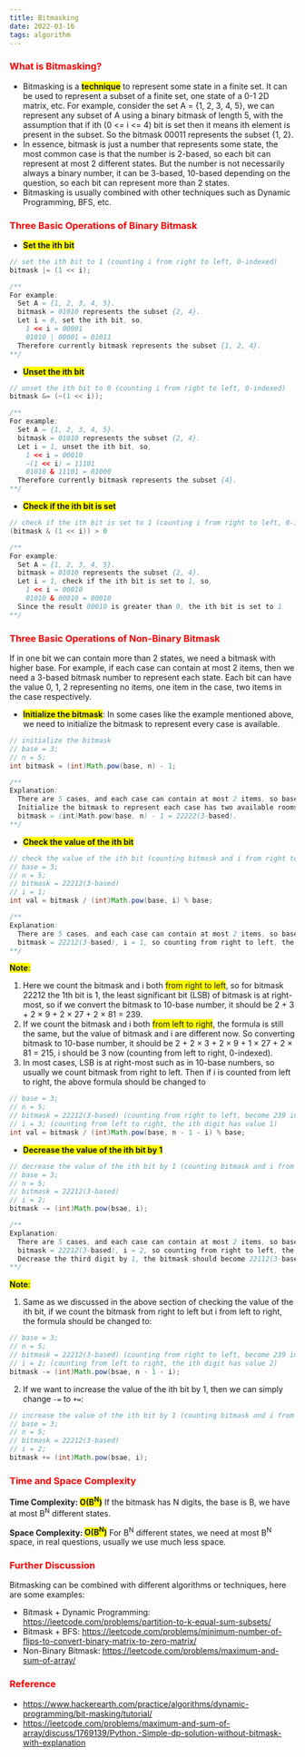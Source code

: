 ```yaml
---
title: Bitmasking
date: 2022-03-16
tags: algorithm
---
```


### <span style="color:red">What is Bitmasking?</span>

- Bitmasking is a <span style="background-color:yellow">**technique**</span> to represent some state in a finite set. It can be used to represent a subset of a finite set, one state of a 0-1 2D matrix, etc. For example, consider the set A = {1, 2, 3, 4, 5}, we can represent any subset of A using a binary bitmask of length 5, with the assumption that if ith (0 <= i <= 4) bit is set then it means ith element is present in the subset. So the bitmask 00011 represents the subset {1, 2}.
- In essence, bitmask is just a number that represents some state, the most common case is that the number is 2-based, so each bit can represent at most 2 different states. But the number is not necessarily always a binary number, it can be 3-based, 10-based depending on the question, so each bit can represent more than 2 states.
- Bitmasking is usually combined with other techniques such as Dynamic Programming, BFS, etc.

### <span style="color:red">Three Basic Operations of Binary Bitmask</span>

- <span style="background-color:yellow">**Set the ith bit**</span>

```java
// set the ith bit to 1 (counting i from right to left, 0-indexed)
bitmask |= (1 << i);

/**
For example:
  Set A = {1, 2, 3, 4, 5}.
  bitmask = 01010 represents the subset {2, 4}.
  Let i = 0, set the ith bit, so,
    1 << i = 00001
    01010 | 00001 = 01011
  Therefore currently bitmask represents the subset {1, 2, 4}.
**/
```

- <span style="background-color:yellow">**Unset the ith bit**</span>

```java
// unset the ith bit to 0 (counting i from right to left, 0-indexed)
bitmask &= (~(1 << i));

/**
For example:
  Set A = {1, 2, 3, 4, 5}.
  bitmask = 01010 represents the subset {2, 4}.
  Let i = 1, unset the ith bit, so,
    1 << i = 00010
    ~(1 << i) = 11101
    01010 & 11101 = 01000
  Therefore currently bitmask represents the subset {4}.
**/
```

- <span style="background-color:yellow">**Check if the ith bit is set**</span>

```java
// check if the ith bit is set to 1 (counting i from right to left, 0-indexed)
(bitmask & (1 << i)) > 0

/**
For example:
  Set A = {1, 2, 3, 4, 5}.
  bitmask = 01010 represents the subset {2, 4}.
  Let i = 1, check if the ith bit is set to 1, so,
    1 << i = 00010
    01010 & 00010 = 00010
  Since the result 00010 is greater than 0, the ith bit is set to 1
**/
```

### <span style="color:red">Three Basic Operations of Non-Binary Bitmask</span>

If in one bit we can contain more than 2 states, we need a bitmask with higher base. For example, if each case can contain at most 2 items, then we need a 3-based bitmask number to represent each state. Each bit can have the value 0, 1, 2 representing no items, one item in the case, two items in the case respectively.

- <span style="background-color:yellow">**Initialize the bitmask**</span>: In some cases like the example mentioned above, we need to initialize the bitmask to represent every case is available.

```java
// initialize the bitmask
// base = 3;
// n = 5;
int bitmask = (int)Math.pow(base, n) - 1;

/**
Explanation:
  There are 5 cases, and each case can contain at most 2 items, so base = 3, n = 5.
  Initialize the bitmask to represent each case has two available rooms to hold items now.
  bitmask = (int)Math.pow(base, n) - 1 = 22222(3-based).
**/
```

- <span style="background-color:yellow">**Check the value of the ith bit**</span>

```java
// check the value of the ith bit (counting bitmask and i from right to left, 0-indexed)
// base = 3;
// n = 5;
// bitmask = 22212(3-based)
// i = 1;
int val = bitmask / (int)Math.pow(base, i) % base;

/**
Explanation:
  There are 5 cases, and each case can contain at most 2 items, so base = 3, n = 5.
  bitmask = 22212(3-based), i = 1, so counting from right to left, the ith digit (the 2nd digit) is 1.
**/
```

<span style="background-color:yellow">**Note**:</span>

1. Here we count the bitmask and i both <span style="background-color:yellow">from right to left</span>, so for bitmask 22212 the 1th bit is 1, the least significant bit (LSB) of bitmask is at right-most, so if we convert the bitmask to 10-base number, it should be 2 + 3 + 2 × 9 + 2 × 27 + 2 × 81 = 239.
2. If we count the bitmask and i both <span style="background-color:yellow">from left to right</span>, the formula is still the same, but the value of bitmask and i are different now. So converting bitmask to 10-base number, it should be 2 + 2 × 3 + 2 × 9 + 1 × 27 + 2 × 81 = 215, i should be 3 now (counting from left to right, 0-indexed).
3. In most cases, LSB is at right-most such as in 10-base numbers, so usually we count bitmask from right to left. Then if i is counted from left to right, the above formula should be changed to

```java
// base = 3;
// n = 5;
// bitmask = 22212(3-based) (counting from right to left, become 239 in 10-base)
// i = 3; (counting from left to right, the ith digit has value 1)
int val = bitmask / (int)Math.pow(base, n - 1 - i) % base;
```

- <span style="background-color:yellow">**Decrease the value of the ith bit by 1**</span>

```java
// decrease the value of the ith bit by 1 (counting bitmask and i from right to left, 0-indexed)
// base = 3;
// n = 5;
// bitmask = 22212(3-based)
// i = 2;
bitmask -= (int)Math.pow(bsae, i);

/**
Explanation:
  There are 5 cases, and each case can contain at most 2 items, so base = 3, n = 5.
  bitmask = 22212(3-based), i = 2, so counting from right to left, the ith digit (the 3rd digit) is 2.
  Decrease the third digit by 1, the bitmask should become 22112(3-based) now.
**/
```

<span style="background-color:yellow">**Note**:</span>

1. Same as we discussed in the above section of checking the value of the ith bit, if we count the bitmask from right to left but i from left to right, the formula should be changed to:

```java
// base = 3;
// n = 5;
// bitmask = 22212(3-based) (counting from right to left, become 239 in 10-base)
// i = 2; (counting from left to right, the ith digit has value 2)
bitmask -= (int)Math.pow(bsae, n - 1 - i);
```

2. If we want to increase the value of the ith bit by 1, then we can simply change `-=` to `+=`:

```java
// increase the value of the ith bit by 1 (counting bitmask and i from right to left, 0-indexed)
// base = 3;
// n = 5;
// bitmask = 22212(3-based)
// i = 2;
bitmask += (int)Math.pow(bsae, i);
```

### <span style="color:red">Time and Space Complexity</span>

**Time Complexity: <span style="background-color:yellow">O(B<sup>N</sup>)</span>**
If the bitmask has N digits, the base is B, we have at most B<sup>N</sup> different states.

**Space Complexity: <span style="background-color:yellow">O(B<sup>N</sup>)</span>**
For B<sup>N</sup> different states, we need at most B<sup>N</sup> space, in real questions, usually we use much less space.

### <span style="color:red">Further Discussion</span>

Bitmasking can be combined with different algorithms or techniques, here are some examples:

- Bitmask + Dynamic Programming: https://leetcode.com/problems/partition-to-k-equal-sum-subsets/
- Bitmask + BFS: https://leetcode.com/problems/minimum-number-of-flips-to-convert-binary-matrix-to-zero-matrix/
- Non-Binary Bitmask: https://leetcode.com/problems/maximum-and-sum-of-array/

### <span style="color:red">Reference</span>

- https://www.hackerearth.com/practice/algorithms/dynamic-programming/bit-masking/tutorial/
- https://leetcode.com/problems/maximum-and-sum-of-array/discuss/1769139/Python.-Simple-dp-solution-without-bitmask-with-explanation
